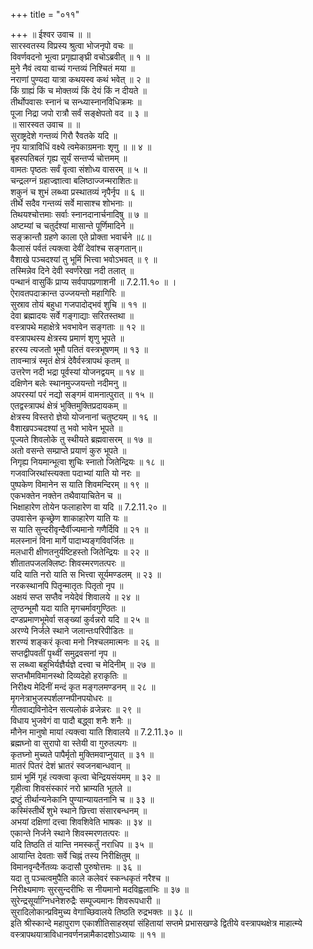 +++
title = "०११"

+++
॥ ईश्वर उवाच ॥ ॥  
सारस्वतस्य विप्रस्य श्रुत्वा भोजनृपो वचः ॥  
विवर्णवदनो भूत्वा प्रगृह्याङ्घ्री वचोऽब्रवीत् ॥ १ ॥  
मुने नैवं त्वया वाच्यं गन्तव्यं निश्चितं मया ॥  
नराणां पुण्यदा यात्रा कथयस्व कथं भवेत् ॥ २ ॥  
किं ग्राह्यं किं च मोक्तव्यं किं देयं किं न दीयते ॥  
तीर्थोपवासः स्नानं च सन्ध्यास्नानविधिक्रमः ॥  
पूजा निद्रा जपो रात्रौ सर्वं सङ्क्षेपतो वद ॥ ३ ॥  
॥ सारस्वत उवाच ॥ ॥  
सुराष्ट्रदेशे गन्तव्यं गिरौ रैवतके यदि ॥  
नृप यात्राविधिं वक्ष्ये त्वमेकाग्रमनाः शृणु ॥ ॥ ४ ॥  
बृहस्पतिबलं गृह्य सूर्यं सन्तर्प्य चोत्तमम् ॥  
वामतः पृष्ठतः सर्वं वृत्वा संशोध्य वासरम् ॥ ५ ॥  
चन्द्रलग्नं ग्रहाज्ज्ञात्वा बलिष्ठाज्जन्मराशितः॥  
शकुनं च शुभं लब्ध्वा प्रस्थातव्यं नृपैर्नृप ॥ ६ ॥  
तीर्थे सदैव गन्तव्यं सर्वे मासाश्च शोभनाः ॥  
तिथयश्चोत्तमाः सर्वाः स्नानदानार्चनादिषु ॥ ७ ॥  
अष्टम्यां च चतुर्दश्यां मासान्ते पूर्णिमादिने ॥  
सङ्क्रान्तौ ग्रहणे काला एते प्रोक्ता भवार्चने ॥८॥  
कैलासं पर्वतं त्यक्त्वा देवीं देवांश्च सङ्गतान्॥  
वैशाखे पञ्चदश्यां तु भूमिं भित्त्वा भवोऽभवत् ॥ ९ ॥  
तस्मिन्नेव दिने देवी स्वर्णरेखा नदी तलात् ॥  
पन्थानं वासुकिं प्राप्य सर्वपापप्रणाशनी ॥ 7.2.11.१० ॥ ।  
ऐरावतपदाक्रान्त उज्जयन्तो महागिरिः ॥  
सुस्राव तोयं बहुधा गजपादोद्भवं शुचि ॥ ११ ॥  
देवा ब्रह्मादयः सर्वे गङ्गाद्याः सरितस्तथा ॥  
वस्त्रापथे महाक्षेत्रे भवभावेन सङ्गताः ॥ १२ ॥  
वस्त्रापथस्य क्षेत्रस्य प्रमाणं शृणु भूपते ॥  
हरस्य त्यजतो भूमौ पतितं वस्त्रभूषणम् ॥ १३ ॥  
तावन्मात्रं स्मृतं क्षेत्रं देवैर्वस्त्रापथं कृतम् ॥  
उत्तरेण नदी भद्रा पूर्वस्यां योजनद्वयम् ॥ १४ ॥  
दक्षिणेन बलेः स्थानमुज्जयन्तो नदीमनु ॥  
अपरस्यां परं नद्यो सङ्गमं वामनात्पुरात् ॥ १५ ॥  
एतद्वस्त्रापथं क्षेत्रं भुक्तिमुक्तिप्रदायकम् ॥  
क्षेत्रस्य विस्तरो ज्ञेयो योजनानां चतुष्टयम् ॥ १६ ॥  
वैशाखपञ्चदश्यां तु भवो भावेन भूपते ॥  
पूज्यते शिवलोके तु स्थीयते ब्रह्मवासरम् ॥ १७ ॥  
अतो वसन्ते सम्प्राप्ते प्रयाणं कुरु भूपते ॥  
निगृह्य नियमान्भूत्वा शुचिः स्नातो जितेन्द्रियः ॥ १८ ॥  
गजवाजिरथांस्त्यक्ता पदाभ्यां याति यो नरः ॥  
पुष्पकेण विमानेन स याति शिवमन्दिरम् ॥ १९ ॥  
एकभक्तेन नक्तेन तथैवायाचितेन च ॥  
भिक्षाहारेण तोयेन फलाहारेण वा यदि ॥ 7.2.11.२० ॥  
उपवासेन कृच्छ्रेण शाकाहारेण याति यः ॥  
स याति सुन्दरीवृन्दैर्वीज्यमानो गणैर्दिवि ॥ २१ ॥  
मलस्नानं विना मार्गे पादाभ्यङ्गविवर्जितः ॥  
मलधारी क्षीणतनुर्यष्टिहस्तो जितेन्द्रियः ॥ २२ ॥  
शीतातपजलक्लिष्टः शिवस्मरणतत्परः ॥  
यदि याति नरो याति स भित्त्वा सूर्यमण्डलम् ॥ २३ ॥  
नरकस्थानपि पितॄन्मातृतः पितृतो नृप ॥  
अक्षयं सप्त सप्तैव नयेदेवं शिवालये ॥ २४ ॥  
लुण्ठन्भूमौ यदा याति मृगचर्मावगुण्ठितः ॥  
दण्डप्रमाणभूमेर्वा सङ्ख्यां कुर्वन्नरो यदि ॥ २५ ॥  
अरण्ये निर्जले स्थाने जलान्तःपरिपीडितः ॥  
शरण्यं शङ्करं कृत्वा मनो निश्चलमात्मनः ॥ २६ ॥  
सप्तद्वीपवतीं पृथ्वीं समुद्रवसनां नृप ॥  
स लब्ध्वा बहुभिर्यज्ञैर्यज्ञे दत्त्वा च मेदिनीम् ॥ २७ ॥  
सप्तभौमविमानस्थो दिव्यदेहो हराकृतिः ॥  
निरीक्ष्य मेदिनीं मन्दं कृत मङ्गलमण्डनम् ॥ २८ ॥  
मृगनेत्राभुजस्पर्शलग्नपीनपयोधरः ॥  
गीतवाद्यविनोदेन सत्यलोकं व्रजेन्नरः ॥ २९ ॥  
विधाय भुजवेगं वा पादौ बद्ध्वा शनैः शनैः ॥  
मौनेन मानुषो मायां त्यक्त्वा याति शिवालये ॥ 7.2.11.३० ॥  
ब्रह्मघ्नो वा सुरापो वा स्तेयी वा गुरुतल्पगः ॥  
कृतघ्नो मुच्यते पापैर्मृतो मुक्तिमवाप्नुयात् ॥ ३१ ॥  
मातरं पितरं देशं भ्रातरं स्वजनबान्धवान् ॥  
ग्रामं भूमिं गृहं त्यक्त्वा कृत्वा चेन्द्रियसंयमम् ॥ ३२ ॥  
गृहीत्वा शिवसंस्कारं नरो भ्राम्यति भूतले ॥  
द्रष्टुं तीर्थान्यनेकानि पुण्यान्यायतनानि च ॥ ३३ ॥  
कस्मिंस्तीर्थे शुभे स्थाने छित्त्वा संसारबन्धनम् ॥  
अभयां दक्षिणां दत्त्वा शिवशिवेति भाषकः ॥ ३४ ॥  
एकान्ते निर्जने स्थाने शिवस्मरणतत्परः ॥  
यदि तिष्ठति तं यान्ति नमस्कर्तुं नराधिप ॥ ३५ ॥  
आयान्ति देवताः सर्वे चिह्नं तस्य निरीक्षितुम् ॥  
विमानवृन्दैर्नेतव्यः कदासौ पुरुषोत्तमः ॥ ३६ ॥  
यदा तु पञ्चत्वमुपैति काले कलेवरं स्कन्धकृतं नरैश्च ॥  
निरीक्ष्यमाणः सुरसुन्दरीभिः स नीयमानो मदविह्वलाभिः ॥ ३७ ॥  
सुरेन्द्रसूर्याग्निधनेशरुद्रैः सम्पूज्यमानः शिवरूपधारी ॥  
सुरादिलोकान्प्रविमुच्य वेगाच्छिवालये तिष्ठति रुद्रभक्तः ॥ ३८ ॥  
इति श्रीस्कान्दे महापुराण एकाशीतिसाहस्र्यां संहितायां सप्तमे प्रभासखण्डे द्वितीये वस्त्रापथक्षेत्र माहात्म्ये वस्त्रापथयात्राविधानवर्णनन्नामैकादशोऽध्यायः ॥ ११ ॥